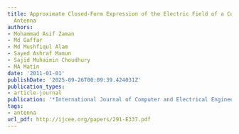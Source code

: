 ```yaml
---
title: Approximate Closed-Form Expression of the Electric Field of a Conical Horn
  Antenna
authors:
- Mohammad Asif Zaman
- Md Gaffar
- Md Mushfiqul Alam
- Sayed Ashraf Mamun
- Sajid Muhaimin Choudhury
- MA Matin
date: '2011-01-01'
publishDate: '2025-09-26T00:09:39.424031Z'
publication_types:
- article-journal
publication: '*International Journal of Computer and Electrical Engineering*'
tags:
- antenna
url_pdf: http://ijcee.org/papers/291-E337.pdf
---
```

